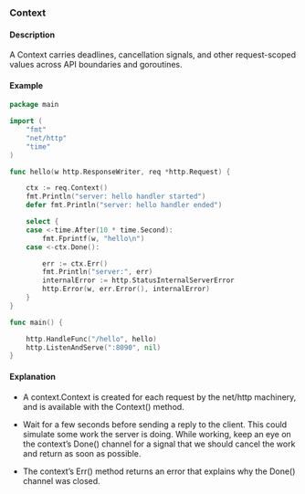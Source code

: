 ### Context

#### Description

A Context carries deadlines, cancellation signals, and other request-scoped values across API boundaries and goroutines.

#### Example

```go
package main

import (
    "fmt"
    "net/http"
    "time"
)

func hello(w http.ResponseWriter, req *http.Request) {

    ctx := req.Context()
    fmt.Println("server: hello handler started")
    defer fmt.Println("server: hello handler ended")

    select {
    case <-time.After(10 * time.Second):
        fmt.Fprintf(w, "hello\n")
    case <-ctx.Done():

        err := ctx.Err()
        fmt.Println("server:", err)
        internalError := http.StatusInternalServerError
        http.Error(w, err.Error(), internalError)
    }
}

func main() {

    http.HandleFunc("/hello", hello)
    http.ListenAndServe(":8090", nil)
}
```

#### Explanation

- A context.Context is created for each request by the net/http machinery, and is available with the Context() method.

- Wait for a few seconds before sending a reply to the client. This could simulate some work the server is doing. While working, keep an eye on the context’s Done() channel for a signal that we should cancel the work and return as soon as possible.

- The context’s Err() method returns an error that explains why the Done() channel was closed.
